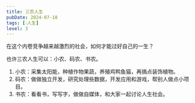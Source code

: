 ```yaml
---
title: 三农人生
pubDate: 2024-07-18
tags: [💧人生]
level: 3
---
```


在这个内卷竞争越来越激烈的社会，如何才能过好自己的一生？

也许三农人生可以：小农、码农、书农。

1. 小农：采集太阳能，种植作物果蔬，养殖鸡鸭鱼猫，再搞点装饰植物。
2. 码农：做做独立开发，研究处理些数据，开发应用和游戏，帮别人做点小项目。
3. 书农：看看书，写写字，做做自媒体，和大家一起讨论人生社会。
